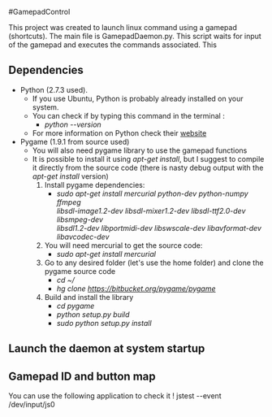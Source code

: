 #GamepadControl

This project was created to launch linux command using a gamepad (shortcuts). The main file is GamepadDaemon.py. This script waits for input of the gamepad and executes the commands associated. This 


## Dependencies
- Python (2.7.3 used). 
    - If you use Ubuntu, Python is probably already installed on your system. 
    - You can check if by typing this command in the terminal : 
        - *python --version*
    - For more information on Python check their [website](https://www.python.org/)
- Pygame (1.9.1 from source used)
    - You will also need pygame library to use the gamepad functions
    - It is possible to install it using *apt-get install*, but I suggest to compile it directly from the source code (there is nasty debug output with the *apt-get install* version)
        1. Install pygame dependencies:
            - *sudo apt-get install mercurial python-dev python-numpy ffmpeg \
            libsdl-image1.2-dev libsdl-mixer1.2-dev libsdl-ttf2.0-dev libsmpeg-dev \
            libsdl1.2-dev  libportmidi-dev libswscale-dev libavformat-dev libavcodec-dev*
        2. You will need mercurial to get the source code:
            - *sudo apt-get install mercurial*
        3. Go to any desired folder (let's use the home folder) and clone the pygame source code
            - *cd ~/*
            - *hg clone https://bitbucket.org/pygame/pygame*
        4. Build and install the library
            - *cd pygame*
            - *python setup.py build*
            - *sudo python setup.py install*


## Launch the daemon at system startup

## Gamepad ID and button map

You can use the following application to check it !
jstest --event /dev/input/js0
